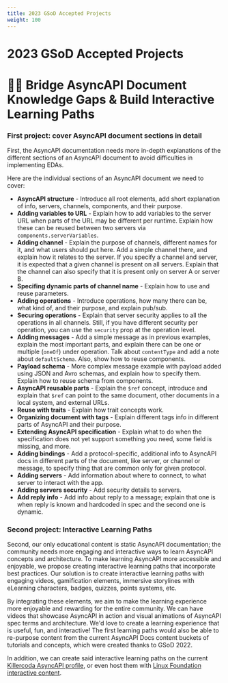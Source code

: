 ```yaml
---
title: 2023 GSoD Accepted Projects
weight: 100
---
```


# 2023 GSoD Accepted Projects 

# 🙌🏾  Bridge AsyncAPI Document Knowledge Gaps & Build Interactive Learning Paths

### First project: cover AsyncAPI document sections in detail
First, the AsyncAPI documentation needs more in-depth explanations of the different sections of an AsyncAPI document to avoid difficulties in implementing EDAs. 

Here are the individual sections of an AsyncAPI document we need to cover:
- **AsyncAPI structure** - Introduce all root elements, add short explanation of info, servers, channels, components, and their purpose.
- **Adding variables to URL** - Explain how to add variables to the server URL when parts of the URL may be different per runtime. Explain how these can be reused between two servers via `components.serverVariables`.
- **Adding channel** - Explain the purpose of channels, different names for it, and what users should put here. Add a simple channel there, and explain how it relates to the server. If you specify a channel and server, it is expected that a given channel is present on all servers. Explain that the channel can also specify that it is present only on server A or server B.
- **Specifing dynamic parts of channel name** - Explain how to use and reuse parameters.
- **Adding operations** - Introduce operations, how many there can be, what kind of, and their purpose, and explain pub/sub.
- **Securing operations** - Explain that server security applies to all the operations in all channels. Still, if you have different security per operation, you can use the `security` prop at the operation level.
- **Adding messages** - Add a simple message as in previous examples, explain the most important parts, and explain there can be one or multiple (`oneOf`) under operation. Talk about `contentType` and add a note about `defaultSchema`. Also, show how to reuse components.
- **Payload schema** - More complex message example with payload added using JSON and Avro schemas, and explain how to specify them. Explain how to reuse schema from components.
- **AsyncAPI reusable parts** - Explain the `$ref` concept, introduce and explain that `$ref` can point to the same document, other documents in a local system, and external URLs.
- **Reuse with traits** - Explain how trait concepts work.
- **Organizing document with tags** - Explain different tags info in different parts of AsyncAPI and their purpose.
- **Extending AsyncAPI specification** - Explain what to do when the specification does not yet support something you need, some field is missing, and more.
- **Adding bindings** - Add a protocol-specific, additional info to AsyncAPI docs in different parts of the document, like server, or channel or message, to specify thing that are common only for given protocol.
- **Adding servers** - Add information about where to connect, to what server to interact with the app.
- **Adding servers security** - Add security details to servers.
- **Add reply info** - Add info about reply to a message; explain that one is when reply is known and hardcoded in spec and the second one is dynamic.

### Second project: Interactive Learning Paths
Second, our only educational content is static AsyncAPI documentation; the community needs more engaging and interactive ways to learn AsyncAPI concepts and architecture. To make learning AsyncAPI more accessible and enjoyable, we propose creating interactive learning paths that incorporate best practices. Our solution is to create interactive learning paths with engaging videos, gamification elements, immersive storylines with eLearning characters, badges, quizzes, points systems, etc.

By integrating these elements, we aim to make the learning experience more enjoyable and rewarding for the entire community. We can have videos that showcase AsyncAPI in action and visual animations of AsyncAPI spec terms and architecture. We'd love to create a  learning experience that is useful, fun, and interactive! The first learning paths would also be able to re-purpose content from the current AsyncAPI Docs content buckets of tutorials and concepts, which were created thanks to GSoD 2022.

In addition, we can create said interactive learning paths on the current [Killercoda AsyncAPI profile](https://killercoda.com/asyncapi/), or even host them with [Linux Foundation interactive content](https://www.edx.org/school/linuxfoundationx). 

